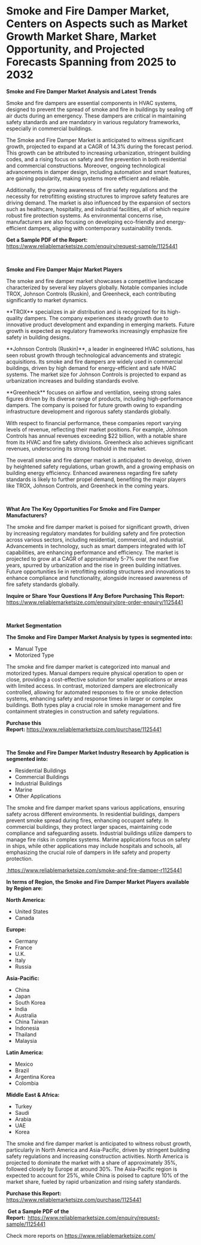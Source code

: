 <p><h1>Smoke and Fire Damper Market, Centers on Aspects such as Market Growth Market Share, Market Opportunity, and Projected Forecasts Spanning from 2025 to 2032</h1></p><p><strong>Smoke and Fire Damper Market Analysis and Latest Trends</strong></p>
<p><p>Smoke and fire dampers are essential components in HVAC systems, designed to prevent the spread of smoke and fire in buildings by sealing off air ducts during an emergency. These dampers are critical in maintaining safety standards and are mandatory in various regulatory frameworks, especially in commercial buildings.</p><p>The Smoke and Fire Damper Market is anticipated to witness significant growth, projected to expand at a CAGR of 14.3% during the forecast period. This growth can be attributed to increasing urbanization, stringent building codes, and a rising focus on safety and fire prevention in both residential and commercial constructions. Moreover, ongoing technological advancements in damper design, including automation and smart features, are gaining popularity, making systems more efficient and reliable.</p><p>Additionally, the growing awareness of fire safety regulations and the necessity for retrofitting existing structures to improve safety features are driving demand. The market is also influenced by the expansion of sectors such as healthcare, hospitality, and industrial facilities, all of which require robust fire protection systems. As environmental concerns rise, manufacturers are also focusing on developing eco-friendly and energy-efficient dampers, aligning with contemporary sustainability trends.</p></p>
<p><strong>Get a Sample PDF of the Report:&nbsp;</strong> <a href="https://www.reliablemarketsize.com/enquiry/request-sample/1125441?utm_campaign=1103&utm_medium=2&utm_source=Github&utm_content=ia&utm_term=24022025&utm_id=smoke-and-fire-damper">https://www.reliablemarketsize.com/enquiry/request-sample/1125441</a></p>
<p>&nbsp;</p>
<p><strong>Smoke and Fire Damper Major Market Players</strong></p>
<p><p>The smoke and fire damper market showcases a competitive landscape characterized by several key players globally. Notable companies include TROX, Johnson Controls (Ruskin), and Greenheck, each contributing significantly to market dynamics.</p><p>**TROX** specializes in air distribution and is recognized for its high-quality dampers. The company experiences steady growth due to innovative product development and expanding in emerging markets. Future growth is expected as regulatory frameworks increasingly emphasize fire safety in building designs.</p><p>**Johnson Controls (Ruskin)**, a leader in engineered HVAC solutions, has seen robust growth through technological advancements and strategic acquisitions. Its smoke and fire dampers are widely used in commercial buildings, driven by high demand for energy-efficient and safe HVAC systems. The market size for Johnson Controls is projected to expand as urbanization increases and building standards evolve.</p><p>**Greenheck** focuses on airflow and ventilation, seeing strong sales figures driven by its diverse range of products, including high-performance dampers. The company is poised for future growth owing to expanding infrastructure development and rigorous safety standards globally.</p><p>With respect to financial performance, these companies report varying levels of revenue, reflecting their market positions. For example, Johnson Controls has annual revenues exceeding $22 billion, with a notable share from its HVAC and fire safety divisions. Greenheck also achieves significant revenues, underscoring its strong foothold in the market.</p><p>The overall smoke and fire damper market is anticipated to develop, driven by heightened safety regulations, urban growth, and a growing emphasis on building energy efficiency. Enhanced awareness regarding fire safety standards is likely to further propel demand, benefiting the major players like TROX, Johnson Controls, and Greenheck in the coming years.</p></p>
<p>&nbsp;</p>
<p><strong>What Are The Key Opportunities For Smoke and Fire Damper Manufacturers?</strong></p>
<p><p>The smoke and fire damper market is poised for significant growth, driven by increasing regulatory mandates for building safety and fire protection across various sectors, including residential, commercial, and industrial. Advancements in technology, such as smart dampers integrated with IoT capabilities, are enhancing performance and efficiency. The market is projected to grow at a CAGR of approximately 5-7% over the next five years, spurred by urbanization and the rise in green building initiatives. Future opportunities lie in retrofitting existing structures and innovations to enhance compliance and functionality, alongside increased awareness of fire safety standards globally.</p></p>
<p><strong>Inquire or Share Your Questions If Any Before Purchasing This Report:</strong> <a href="https://www.reliablemarketsize.com/enquiry/pre-order-enquiry/1125441?utm_campaign=1103&utm_medium=2&utm_source=Github&utm_content=ia&utm_term=24022025&utm_id=smoke-and-fire-damper">https://www.reliablemarketsize.com/enquiry/pre-order-enquiry/1125441</a></p>
<p>&nbsp;</p>
<p><strong>Market Segmentation</strong></p>
<p><strong>The Smoke and Fire Damper Market Analysis by types is segmented into:</strong></p>
<p><ul><li>Manual Type</li><li>Motorized Type</li></ul></p>
<p><p>The smoke and fire damper market is categorized into manual and motorized types. Manual dampers require physical operation to open or close, providing a cost-effective solution for smaller applications or areas with limited access. In contrast, motorized dampers are electronically controlled, allowing for automated responses to fire or smoke detection systems, enhancing safety and response times in larger or complex buildings. Both types play a crucial role in smoke management and fire containment strategies in construction and safety regulations.</p></p>
<p><strong>Purchase this Report:&nbsp;</strong><a href="https://www.reliablemarketsize.com/purchase/1125441?utm_campaign=1103&utm_medium=2&utm_source=Github&utm_content=ia&utm_term=24022025&utm_id=smoke-and-fire-damper">https://www.reliablemarketsize.com/purchase/1125441</a></p>
<p>&nbsp;</p>
<p><strong>The Smoke and Fire Damper Market Industry Research by Application is segmented into:</strong></p>
<p><ul><li>Residential Buildings</li><li>Commercial Buildings</li><li>Industrial Buildings</li><li>Marine</li><li>Other Applications</li></ul></p>
<p><p>The smoke and fire damper market spans various applications, ensuring safety across different environments. In residential buildings, dampers prevent smoke spread during fires, enhancing occupant safety. In commercial buildings, they protect larger spaces, maintaining code compliance and safeguarding assets. Industrial buildings utilize dampers to manage fire risks in complex systems. Marine applications focus on safety in ships, while other applications may include hospitals and schools, all emphasizing the crucial role of dampers in life safety and property protection.</p></p>
<p><a href="https://www.reliablemarketsize.com/smoke-and-fire-damper-r1125441?utm_campaign=1103&utm_medium=2&utm_source=Github&utm_content=ia&utm_term=24022025&utm_id=smoke-and-fire-damper">&nbsp;https://www.reliablemarketsize.com/smoke-and-fire-damper-r1125441</a></p>
<p><strong>In terms of Region, the Smoke and Fire Damper Market Players available by Region are:</strong></p>
<p>
    <p> <strong> North America: </strong>
        <ul>
            <li>United States</li>
            <li>Canada</li>
        </ul>
        </p> 
    <p> <strong> Europe: </strong>
        <ul>
            <li>Germany</li>
            <li>France</li>
            <li>U.K.</li>
            <li>Italy</li>
            <li>Russia</li>
        </ul>
        </p> 
    <p> <strong> Asia-Pacific: </strong>
        <ul>
            <li>China</li>
            <li>Japan</li>
            <li>South Korea</li>
            <li>India</li>
            <li>Australia</li>
            <li>China Taiwan</li>
            <li>Indonesia</li>
            <li>Thailand</li>
            <li>Malaysia</li>
        </ul>
        </p> 
    <p> <strong> Latin America: </strong>
        <ul>
            <li>Mexico</li>
            <li>Brazil</li>
            <li>Argentina Korea</li>
            <li>Colombia</li>
        </ul>
        </p> 
    <p> <strong> Middle East & Africa: </strong>
        <ul>
            <li>Turkey</li>
            <li>Saudi</li>
            <li>Arabia</li>
            <li>UAE</li>
            <li>Korea</li>
        </ul>
    </p>
    </p>
<p><p>The smoke and fire damper market is anticipated to witness robust growth, particularly in North America and Asia-Pacific, driven by stringent building safety regulations and increasing construction activities. North America is projected to dominate the market with a share of approximately 35%, followed closely by Europe at around 30%. The Asia-Pacific region is expected to account for 25%, while China is poised to capture 10% of the market share, fueled by rapid urbanization and rising safety standards.</p></p>
<p><strong>Purchase this Report: </strong><a href="https://www.reliablemarketsize.com/purchase/1125441?utm_campaign=1103&utm_medium=2&utm_source=Github&utm_content=ia&utm_term=24022025&utm_id=smoke-and-fire-damper">https://www.reliablemarketsize.com/purchase/1125441</a></p>
<p>&nbsp;<strong>Get a Sample PDF of the Report:&nbsp;&nbsp;</strong><a href="https://www.reliablemarketsize.com/enquiry/request-sample/1125441?utm_campaign=1103&utm_medium=2&utm_source=Github&utm_content=ia&utm_term=24022025&utm_id=smoke-and-fire-damper">https://www.reliablemarketsize.com/enquiry/request-sample/1125441</a></p>
<p><strong></strong></p>
<p>Check more reports on <a href="https://www.reliablemarketsize.com/?utm_campaign=1103&utm_medium=2&utm_source=Github&utm_content=ia&utm_term=24022025&utm_id=smoke-and-fire-damper">https://www.reliablemarketsize.com/</a></p>